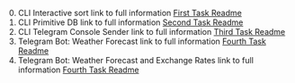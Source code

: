 0.  CLI Interactive sort link to full information
    [First Task Readme](./00_cli_interactive_sort/readme.md)
1.  CLI Primitive DB link to full information [Second Task Readme](./01_cli_primitive_db/readme.md)
2.  CLI Telegram Console Sender link to full information
    [Third Task Readme](./02_cli_telegram_console_sender/readme.md)
3.  Telegram Bot: Weather Forecast link to full information
    [Fourth Task Readme](./03_telegram_bot_weather_forecast/readme.md)
4.  Telegram Bot: Weather Forecast and Exchange Rates link to full information
    [Fourth Task Readme](./04_telegram_bot_exchange_rates/readme.md)
